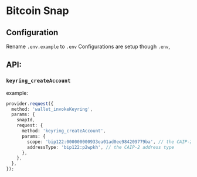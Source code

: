 # Bitcoin Snap

## Configuration

Rename `.env.example` to `.env`
Configurations are setup though `.env`,

## API:

### `keyring_createAccount`

example:

```typescript
provider.request({
  method: 'wallet_invokeKeyring',
  params: {
    snapId,
    request: {
      method: 'keyring_createAccount',
      params: {
        scope: 'bip122:000000000933ea01ad0ee984209779ba', // the CAIP-2 chain ID of the network
        addressType: 'bip122:p2wpkh', // the CAIP-2 address type
      },
    },
  },
});
```
